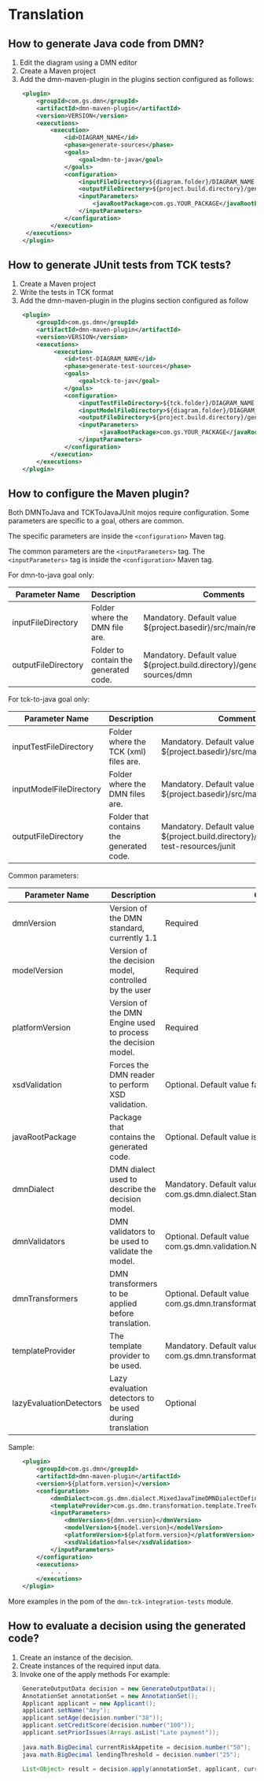 # Translation

## How to generate Java code from DMN?
1. Edit the diagram using a DMN editor 
2. Create a Maven project
3. Add the dmn-maven-plugin in the plugins section configured as follows:

```xml
    <plugin>
        <groupId>com.gs.dmn</groupId>
        <artifactId>dmn-maven-plugin</artifactId>
        <version>VERSION</version>
        <executions>
            <execution>
                <id>DIAGRAM_NAME</id>
                <phase>generate-sources</phase>
                <goals>
                    <goal>dmn-to-java</goal>
                </goals>
                <configuration>
                    <inputFileDirectory>${diagram.folder}/DIAGRAM_NAME.dmn</inputFileDirectory>
                    <outputFileDirectory>${project.build.directory}/generated-sources/dmn</outputFileDirectory>
                    <inputParameters>
                        <javaRootPackage>com.gs.YOUR_PACKAGE</javaRootPackage>
                    </inputParameters>
                </configuration>
            </execution>
     </executions>
    </plugin>
```

## How to generate JUnit tests from TCK tests?
1. Create a Maven project
2. Write the tests in TCK format
3. Add the dmn-maven-plugin in the plugins section configured as follow

```xml
    <plugin>
        <groupId>com.gs.dmn</groupId>
        <artifactId>dmn-maven-plugin</artifactId>
        <version>VERSION</version>
        <executions>
             <execution>
                <id>test-DIAGRAM_NAME</id>
                <phase>generate-test-sources</phase>
                <goals>
                    <goal>tck-to-jav</goal>
                </goals>
                <configuration>
                    <inputTestFileDirectory>${tck.folder}/DIAGRAM_NAME.json</inputTestFileDirectory>
                    <inputModelFileDirectory>${diagram.folder}/DIAGRAM_NAME.dmn</inputModelFileDirectory>
                    <outputFileDirectory>${project.build.directory}/generated-test-sources/tck</outputFileDirectory>
                    <inputParameters>
                          <javaRootPackage>com.gs.YOUR_PACKAGE</javaRootPackage>
                    </inputParameters>
                </configuration>
            </execution>
        </executions>
    </plugin>
```

## How to configure the Maven plugin?
Both DMNToJava and TCKToJavaJUnit mojos require configuration. Some parameters are specific to a goal, others are common.

The specific parameters are inside the ```<configuration>``` Maven tag.

The common parameters are the ```<inputParameters>``` tag. The ```<inputParameters>``` tag is inside the ```<configuration>``` Maven tag.

For dmn-to-java goal only:

Parameter Name | Description | Comments
---------------|-------------|----------
inputFileDirectory | Folder where the DMN file are. | Mandatory. Default value ${project.basedir}/src/main/resources/dmn
outputFileDirectory | Folder to contain the generated code. | Mandatory. Default value ${project.build.directory}/generated-sources/dmn

For tck-to-java goal only:

Parameter Name	        |   Description	                                   | Comments
------------------------|--------------------------------------------------|-----------------------------------------------------------------------------------
inputTestFileDirectory  | Folder where the TCK (xml) files are.            | Mandatory. Default value ${project.basedir}/src/main/resources/tck
inputModelFileDirectory | Folder where the DMN files are.                  | Mandatory. Default value ${project.basedir}/src/main/resources/tck
outputFileDirectory     | Folder that contains the generated code.         | Mandatory. Default value ${project.build.directory}/generated-test-resources/junit

Common parameters:

Parameter Name	        |   Description	                                   | Comments
------------------------|--------------------------------------------------|-----------------------------------------------------------------------------------
dmnVersion              | Version of the DMN standard, currently 1.1	   | Required
modelVersion            | Version of the decision model, controlled by the user    | Required
platformVersion         | Version of the DMN Engine used to process the decision model. | Required
xsdValidation           | Forces the DMN reader to perform XSD validation. | Optional. Default value false
javaRootPackage         | Package that contains the generated code.	       | Optional. Default value is empty string
dmnDialect              | DMN dialect used to describe the decision model. | Mandatory. Default value is com.gs.dmn.dialect.StandardDMNDialectDefinition
dmnValidators           | DMN validators to be used to validate the model. | Optional. Default value com.gs.dmn.validation.NopDMNValidator
dmnTransformers         | DMN transformers to be applied before translation. | Optional. Default value com.gs.dmn.transformation.NopDMNTransformer. 
templateProvider        | The template provider to be used.                  | Mandatory. Default value is com.gs.dmn.transformation.template.TreeTemplateProvider
lazyEvaluationDetectors | Lazy evaluation detectors to be used during translation | Optional


Sample:
```xml
    <plugin>
        <groupId>com.gs.dmn</groupId>
        <artifactId>dmn-maven-plugin</artifactId>
        <version>${platform.version}</version>
        <configuration>
            <dmnDialect>com.gs.dmn.dialect.MixedJavaTimeDMNDialectDefinition</dmnDialect>
            <templateProvider>com.gs.dmn.transformation.template.TreeTemplateProvider</templateProvider>
            <inputParameters>
                <dmnVersion>${dmn.version}</dmnVersion>
                <modelVersion>${model.version}</modelVersion>
                <platformVersion>${platform.version}</platformVersion>
                <xsdValidation>false</xsdValidation>
            </inputParameters>
        </configuration>
        <executions>
            . . .
        </executions>
    </plugin>
```

More examples in the pom of the ```dmn-tck-integration-tests``` module.

## How to evaluate a decision using the generated code?
1. Create an instance of the decision.
2. Create instances of the required input data.
3. Invoke one of the apply methods
For example:

```java
    GenerateOutputData decision = new GenerateOutputData();
    AnnotationSet annotationSet = new AnnotationSet();
    Applicant applicant = new Applicant();
    applicant.setName("Amy");
    applicant.setAge(decision.number("38"));
    applicant.setCreditScore(decision.number("100"));
    applicant.setPriorIssues(Arrays.asList("Late payment"));
    
    java.math.BigDecimal currentRiskAppetite = decision.number("50");
    java.math.BigDecimal lendingThreshold = decision.number("25");
    
    List<Object> result = decision.apply(annotationSet, applicant, currentRiskAppetite, lendingThreshold);
```
